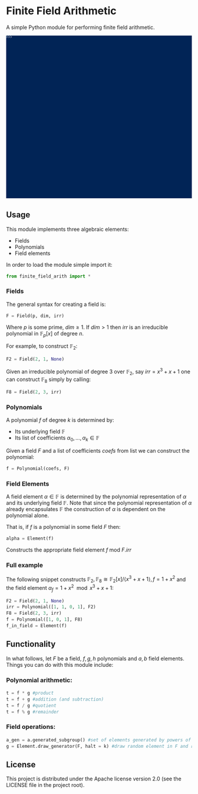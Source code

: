 # Finite Field Arithmetic

A simple Python module for performing finite field arithmetic.

![GIF demo](media/demo.gif)

## Usage
This module implements three algebraic elements:
* Fields
* Polynomials
* Field elements

In order to load the module simple import it:
```python
from finite_field_arith import *
```

### Fields

The general syntax for creating a field is:

```python
F = Field(p, dim, irr)
```

Where $p$ is some prime, $dim \geq 1$. If $dim > 1$ then $irr$ is an irreducible polynomial in $\mathbb{F}_{p}[x]$ of degree $n$.

For example, to construct $\mathbb{F}_2$:
```python
F2 = Field(2, 1, None)
```

Given an irreducible polynomial of degree $3$ over $\mathbb{F}_2$, say $irr = x^3 + x + 1$ one can construct $\mathbb{F}_8$ simply by calling:

```python
F8 = Field(2, 3, irr)
```
### Polynomials
A polynomial $f$ of degree $k$ is determined by:
* Its underlying field $\mathbb{F}$
* Its list of coefficients $\alpha_0, \ldots, \alpha_k \in \mathbb{F}$

Given a field $F$ and a list of coefficients $coefs$ from list we can construct the polynomial:
```python
f = Polynomial(coefs, F)
```
### Field Elements
A field element $\alpha \in \mathbb{F}$ is determined by the polynomial representation of $\alpha$ and its underlying field $\mathbb{F}$. Note that since the polynomial representation of $\alpha$ already encapsulates $\mathbb{F}$ the construction of $\alpha$ is dependent on the polynomial alone. 

That is, if $f$ is a polynomial in some field $F$ then:
```python
alpha = Element(f)
```
Constructs the appropriate field element $f \textrm{ mod } F.irr$

### Full example
The following snippet constructs $\mathbb{F}_2, \mathbb{F}_8\cong \mathbb{F}_2[x] / \langle x^3 + x + 1\rangle, f=1+x^2$ and the field element $\alpha_f = 1 + x^2 \mod x^3 + x + 1$:
```python
F2 = Field(2, 1, None)
irr = Polynomial([1, 1, 0, 1], F2)
F8 = Field(2, 3, irr)
f = Polynomial([1, 0, 1], F8)
f_in_field = Element(f)
```

## Functionality
In what follows, let $F$ be a field, $f,g,h$ polynomials and $a,b$ field elements. Things you can do with this module include:

### Polynomial arithmetic:
 ```python
t = f * g #product
t = f + g #addition (and subtraction)
t = f / g #quotient 
t = f % g #remainder
```

### Field operations:
```python
a_gen = a.generated_subgroup() #set of elements generated by powers of a
g = Element.draw_generator(F, halt = k) #draw random element in F and return it if it generates the entire field. Give up after k attempts (by default halt is unbounded)
```

## License
This project is distributed under the Apache license version 2.0 (see the LICENSE file in the project root).
